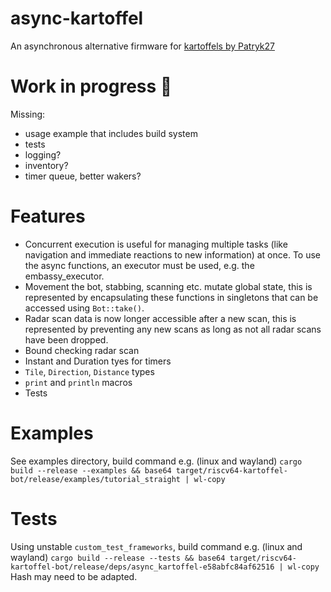 # async-kartoffel
An asynchronous alternative firmware for [kartoffels by
Patryk27](https://github.com/Patryk27/kartoffels/)

# Work in progress 🚧
Missing:
- usage example that includes build system
- tests
- logging?
- inventory?
- timer queue, better wakers?

# Features
- Concurrent execution is useful for managing multiple tasks (like navigation and immediate
  reactions to new information) at once. To use the async functions, an executor must be used, e.g.
  the embassy_executor.
- Movement the bot, stabbing, scanning etc. mutate global state, this is represented by
  encapsulating these functions in singletons that can be accessed using `Bot::take()`.
- Radar scan data is now longer accessible after a new scan, this is represented by preventing any
  new scans as long as not all radar scans have been dropped.
- Bound checking radar scan
- Instant and Duration tyes for timers
- `Tile`, `Direction`, `Distance` types
- `print` and `println` macros
- Tests

# Examples

See examples directory, build command e.g. (linux and wayland)
`cargo build --release --examples && base64 target/riscv64-kartoffel-bot/release/examples/tutorial_straight | wl-copy`

# Tests

Using unstable `custom_test_frameworks`, build command e.g. (linux and wayland)
`cargo build --release --tests && base64 target/riscv64-kartoffel-bot/release/deps/async_kartoffel-e58abfc84af62516 | wl-copy`
Hash may need to be adapted.
